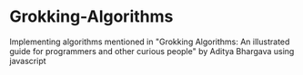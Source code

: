 # Grokking-Algorithms
Implementing algorithms mentioned in "Grokking Algorithms: An illustrated guide for programmers and other curious people" by Aditya Bhargava using javascript
